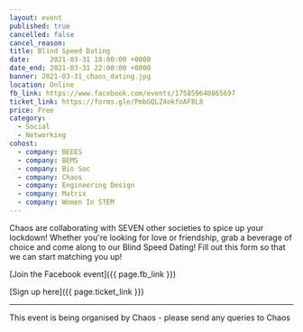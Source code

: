 ```yaml
---
layout: event
published: true
cancelled: false
cancel_reason:
title: Blind Speed Dating
date:     2021-03-31 18:00:00 +0000
date_end: 2021-03-31 22:00:00 +0000
banner: 2021-03-31_chaos_dating.jpg
location: Online
fb_link: https://www.facebook.com/events/175859640865697
ticket_link: https://forms.gle/PmbGQLZ4okfoAF8L8
price: Free
category:
  - Social
  - Networking
cohost:
  - company: BEEES
  - company: BEMS
  - company: Bio Soc
  - company: Chaos
  - company: Engineering Design
  - company: Matrix
  - company: Women In STEM
---
```

Chaos are collaborating with SEVEN other societies to spice up your lockdown! Whether you're looking for love or friendship, grab a beverage of choice and come along to our Blind Speed Dating!
Fill out this form so that we can start matching you up!

[Join the Facebook event]({{ page.fb_link }})

[Sign up here]({{ page.ticket_link }})

---
This event is being organised by Chaos - please send any queries to Chaos
